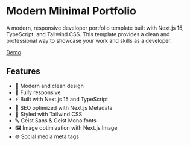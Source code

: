 # Modern Minimal Portfolio

A modern, responsive developer portfolio template built with Next.js 15, TypeScript, and Tailwind CSS. This template provides a clean and professional way to showcase your work and skills as a developer.

[Demo](https://www.devportfoliotemplates.com/portfolio-templates/modern-minimal-light)

## Features

- 🎨 Modern and clean design
- 📱 Fully responsive
- ⚡ Built with Next.js 15 and TypeScript
- 🎯 SEO optimized with Next.js Metadata
- 💅 Styled with Tailwind CSS
- 🔤 Geist Sans & Geist Mono fonts
- 🖼️ Image optimization with Next.js Image
- 🌐 Social media meta tags

